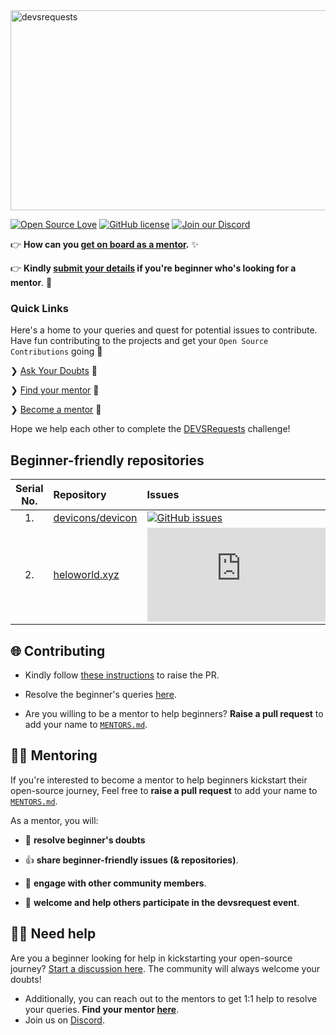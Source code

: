 <img src="https://socialify.git.ci/devstrons/devsrequests/image?description=1&font=Raleway&owner=1&pattern=Circuit%20Board&theme=Dark" alt="devsrequests" width="1040" height="320" />

[![Open Source Love](https://badges.frapsoft.com/os/v2/open-source.svg?v=103)](https://github.com/devstrons) 
[![GitHub license](https://img.shields.io/github/license/devstrons/devsrequests?logo=GITHUB&style=flat)](https://github.com/devstrons/devsrequests/blob/master/LICENSE) 
[![Join our Discord](https://img.shields.io/badge/Join-Discord-8CA1A5?logo=discord&logoColor=white)](https://discord.gg/MVujzTBqed)

👉 **How can you [get on board as a mentor](#).** ✨

👉 **Kindly [submit your details](#) if you're beginner who's looking for a mentor**. 🌈


### Quick Links

Here's a home to your queries and quest for potential issues to contribute. Have fun contributing to the projects and get your `Open Source Contributions` going 🚀 



❯ [Ask Your Doubts](#️-need-help-) 💬

❯ [Find your mentor](./MENTORS.md) 🤝

❯ [Become a mentor](#mentoring) 🙌


Hope we help each other to complete the [DEVSRequests](#) challenge!

## Beginner-friendly repositories

| Serial No. | Repository  | Issues  | Pull Requests  | Forks |
|:--:|:--|:--|:--|:--|
| 1. | [devicons/devicon](https://github.com/devicons/devicon)  | [![GitHub issues](https://img.shields.io/github/issues/devicons/devicon?color=red&logo=github&style=flat-square)](https://github.com/devicons/devicon/issues) | [![GitHub PRs](https://img.shields.io/github/issues-pr/devicons/devicon?style=social&logo=github)](https://github.com/devicons/devicon/pulls)  | [![GitHub forks](https://img.shields.io/github/forks/devicons/devicon?style=flat-square&logo=git)](https://github.com/devicons/devicon/network) |
| 2. | [heloworld.xyz](https://github.com/devstrons/heloworld.xyz)  | [![GitHub issues](https://img.shields.io/github/issues/devstrons/heloworld.xyz?color=red&logo=github&style=flat-square)](https://github.com/devstrons/heloworld.xyz/issues) | [![GitHub PRs](https://img.shields.io/github/issues-pr/devstrons/heloworld.xyz?style=social&logo=github)](https://github.com/devstrons/heloworld.xyz/pulls)  | [![GitHub forks](https://img.shields.io/github/forks/devstrons/heloworld.xyz?style=flat-square&logo=git)](https://github.com/devstrons/heloworld.xyz/network) |



## 🌐 Contributing

- Kindly follow [these instructions](#) to raise the PR.
       
- Resolve the beginner's queries [here](#).

- Are you willing to be a mentor to help beginners? **Raise a pull request** to add your name to [`MENTORS.md`](./MENTORS.md).


## 👨‍🏫 Mentoring

If you're interested to become a mentor to help beginners kickstart their open-source journey, Feel free to **raise a pull request** to add your name to [`MENTORS.md`](./MENTORS.md). 

As a mentor, you will:

- 🙏  **resolve beginner's doubts**

- 👍 **share beginner-friendly issues (& repositories)**.

- 💬 **engage with other community members**.

- 🤝 **welcome and help others participate in the devsrequest event**.


## 💁‍♂️ Need help

Are you a beginner looking for help in kickstarting  your open-source journey? [Start a discussion here](#). The community will always welcome your doubts! 

- Additionally, you can reach out to the mentors to get 1:1 help to resolve your queries. **Find your mentor [here](./MENTORS.md)**.
- Join us on [Discord](https://discord.gg/MVujzTBqed).


<!-- /space for badges 
(
    - devstrons
    - Devicon
    - twitter version
) 
-->
